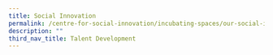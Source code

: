 ```yaml
---
title: Social Innovation
permalink: /centre-for-social-innovation/incubating-spaces/our-social-innovation-projects/
description: ""
third_nav_title: Talent Development
---
```

